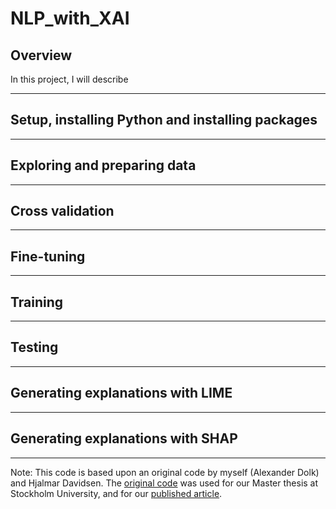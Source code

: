 # NLP_with_XAI
## Overview

In this project, I will describe 

---
## Setup, installing Python and installing packages
---
## Exploring and preparing data
---
## Cross validation
---
## Fine-tuning
---
## Training
---
## Testing
---
## Generating explanations with LIME
---
## Generating explanations with SHAP
---

Note: This code is based upon an original code by myself (Alexander Dolk) and Hjalmar Davidsen. The [original code](https://github.com/Alex01234/MastersThesis/) was used for our Master thesis at Stockholm University, and for our [published article](https://ecp.ep.liu.se/index.php/shi/article/view/456). 
